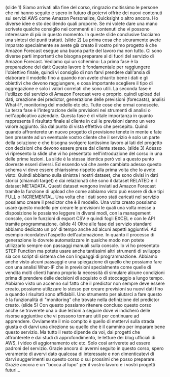 (slide 1)
Siamo arrivati alla fine del corso, ringrazio moltissimo le persone che mi hanno seguito e spero in futuro di potervi offrire dei nuovi contenuti sui servizi AWS come Amazon Personalize, Quicksight o altro ancora. 
Ho diverse idee e sto decidendo quali proporre. Se mi volete dare una mano scrivete qualche consiglio nei commenti e i contenuti che vi possono interessare di più in questo momento.
In queste slide conclusive facciamo una sintesi dei punti trattati.
(slide 2)
La prima cosa che sicuramente avete imparato specialmente se avete già creato il vostro primo progetto è che Amazon Forecast esegue una buona parte del lavoro ma non tutto. Ci sono diverse parti importanti che bisogna preparare al di fuori del servizio di Amazon Forecast. Vediamo qui un schemino:
La prima fase è la preparazione dei dati: 
Questo lavoro è fondamentale per raggiungere l'obiettivo finale, quindi vi consiglio di non farvi prendere dall'ansia di elaborare il modello fino a quando non avete chiarito bene i dati e gli obiettivi che devono raggiungere, e cosa importante scegliere il tipo di aggregazione e solo i valori correlati che sono utili.
La seconda fase è l'utilizzo del servizio di Amazon Forecast vero e proprio.
quindi upload dei dati, creazione dei predictor, generazione delle previsioni (forecasts), analisi What-IF, monitoring del modello etc etc. Tutte cose che ormai conoscete. 
La terza fase è l'integrazione delle previsioni nei strumenti di analisi o nell'applicativo aziendale.
Questa fase è di vitale importanza in quanto rappresenta il risultato finale al cliente in cui le previsioni danno un vero valore aggiunto. Sia dal punto di vista effettivo che percepito.
Quindi quando affronterete un nuovo progetto di previsione tenete in mente e fate ben presente ad un eventuale vostro cliente che il servizio è solo un parte della soluzione e che bisogna svolgere tantissimo lavoro ai lati del progetto con decisioni che devono essere prese dal cliente stesso.
(slide 3)
Adesso vi ripresento la slide che vi ho presentato nell'introduzione del corso in una delle prime lezioni. La slide è la stessa identica però voi a questo punto dovreste esseri diversi. Ed essendo voi che avete cambiato adesso questo schema vi deve essere chiarissimo rispetto alla prima volta che lo avete visto:
Quindi abbiamo sulla sinistra i nostri dataset, che sono divisi in dati storici (chiamati target) e dai relazionati che sono il dataset RELATED e il dataset METADATA. Questi dataset vengono inviati ad Amazon Forecast tramite la funzione di upload che come abbiamo visto può essere di due tipi FULL o INCREMENTAL.
Una volta che i dati sono stati caricati nel servizio possiamo creare il predictor che è il modello. Una volta creato possiamo usare questo modello per creare le previsioni le quali una volta messe a disposizione le possiamo leggere in diversi modi, con la management console, con le funzioni di export CSV e quindi fogli EXCEL e con le API tramite programmazione.
(slide 4)
Oltre alle fase del servizio standard abbiamo dedicato un po' di tempo anche ad alcuni aspetti aggiuntivi. Ad esempio ricordatevi l'aspetto dell'automazione. In quanto il processo di generazione lo dovrete automatizzare in qualche modo non potete utilizzarlo sempre con passaggi manuali sulla console.
Io vi ho presentato STEP Function ma potete usare anche tantissimi altri strumenti di sviluppo sia con script di sistema che con linguaggi di programmazione.
Abbiamo anche visto alcuni passaggi e una spiegazione di quello che possiamo fare con una analisi What-IF che in previsioni specialmente come quelle di vendita molti clienti hanno proprio la necessità di simulare alcune condizioni prima di prendere delle decisioni di acquisto o di stoccaggio a lungo tempo.
Abbiamo visto un accenno sul fatto che il predictor non sempre deve essere creato, possiamo utilizzare lo stesso per creare previsioni su nuovi dati fino a quando i risultati sono affidabili. Uno strumento per aiutarci a fare questo è la funzionalità di "monitoring" che trovate nella definizione del predictor creato.
(slide 5)
Con questo possiamo ritenere concluso questo corso anche se troverete una o due lezioni a seguire dove vi indicherò delle risorse aggiuntive che vi possono tornare utili per continuare ad apprendere.
Ovviamente il mio compito è quello di mettervi sulla strada giusta e di darvi una direzione su quello che è il cammino per imparare bene questo servizio. Ma tutto il resto dipende da voi, dai progetti che affronterete e dai studi di approfondimento, le letture dei blog ufficiali di AWS, i video di aggiornamento etc etc.
Solo così arriverete ad essere padroni del servizio.
Grazie ancora di avermi seguito in questo corso, spero veramente di avervi dato qualcosa di interessate e non dimenticatevi di darvi suggerimenti su questo corso o sui prossimi che posso preparare.
Grazie ancora e un "bocca al lupo" per il vostro lavoro e i vostri progetti futuri...
